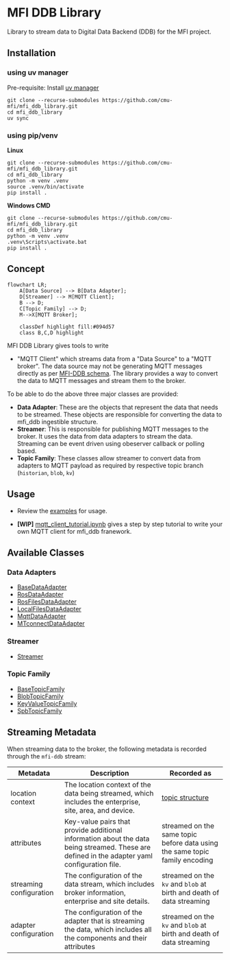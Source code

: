 # MFI DDB Library

Library to stream data to Digital Data Backend (DDB) for the MFI project.


## Installation

### using uv manager

Pre-requisite: Install [uv manager](https://docs.astral.sh/uv/getting-started/installation/)

```
git clone --recurse-submodules https://github.com/cmu-mfi/mfi_ddb_library.git
cd mfi_ddb_library
uv sync
```

### using pip/venv

**Linux**
```
git clone --recurse-submodules https://github.com/cmu-mfi/mfi_ddb_library.git
cd mfi_ddb_library
python -m venv .venv
source .venv/bin/activate
pip install .
```

**Windows CMD**
```
git clone --recurse-submodules https://github.com/cmu-mfi/mfi_ddb_library.git
cd mfi_ddb_library
python -m venv .venv
.venv\Scripts\activate.bat
pip install .
```

## Concept

```mermaid
flowchart LR;
    A[Data Source] --> B[Data Adapter];
    D[Streamer] --> M[MQTT Client];
    B --> D;
    C[Topic Family] --> D;
    M-->X[MQTT Broker];    

    classDef highlight fill:#094d57
    class B,C,D highlight
```

MFI DDB Library gives tools to write
* "MQTT Client" which streams data from a "Data Source" to a "MQTT broker". The data source may not be generating MQTT messages directly as per [MFI-DDB schema](./schema/README.md). The library provides a way to convert the data to MQTT messages and stream them to the broker.

To be able to do the above three major classes are provided:

* **Data Adapter**: These are the objects that represent the data that needs to be streamed. These objects are responsible for converting the data to mfi_ddb ingestible structure.
* **Streamer**: This is responsible for publishing MQTT messages to the broker. It uses the data from data adapters to stream the data. Streaming can be event driven using obeserver callback or polling based.
* **Topic Family**: These classes allow streamer to convert data from adapters to MQTT payload as required by respective topic branch (`historian`, `blob`, `kv`)

## Usage

* Review the [examples](examples) for usage.

* **[WIP]** [mqtt_client_tutorial.ipynb](examples/mqtt_client_tutorial.ipynb) gives a step by step tutorial to write your own MQTT client for mfi_ddb franework.

## Available Classes

### Data Adapters

* [BaseDataAdapter](mfi_ddb/data_adapters/base.py)
* [RosDataAdapter](mfi_ddb/data_adapters/mtconnect.py)
* [RosFilesDataAdapter](mfi_ddb/data_adapters/ros_files.py)
* [LocalFilesDataAdapter](mfi_ddb/data_adapters/local_files.py)
* [MqttDataAdapter](mfi_ddb/data_adapters/mqtt.py)
* [MTconnectDataAdapter](mfi_ddb/data_adapters/mtconnect.py)

### Streamer

* [Streamer](mfi_ddb/streamer/streamer.py)

### Topic Family

* [BaseTopicFamily](mfi_ddb/topic_families/base.py)
* [BlobTopicFamily](mfi_ddb/topic_families/blob.py)
* [KeyValueTopicFamily](mfi_ddb/topic_families/key_value.py)
* [SpbTopicFamily](mfi_ddb/topic_families/time_series_spb.py)

## Streaming Metadata

When streaming data to the broker, the following metadata is recorded through the `mfi-ddb` stream:

| Metadata | Description | Recorded as |
|-------|-------------|-------------|
| location context | The location context of the data being streamed, which includes the enterprise, site, area, and device. | [topic structure](./schema/README.md) |
| attributes | Key-value pairs that provide additional information about the data being streamed. These are defined in the adapter yaml configuration file. | streamed on the same topic before data using the same topic family encoding |
| streaming configuration | The configuration of the data stream, which includes broker information, enterprise and site details. | streamed on the `kv` and `blob` at birth and death of data streaming  |
| adapter configuration | The configuration of the adapter that is streaming the data, which includes all the components and their attributes | streamed on the `kv` and `blob` at birth and death of data streaming |  
